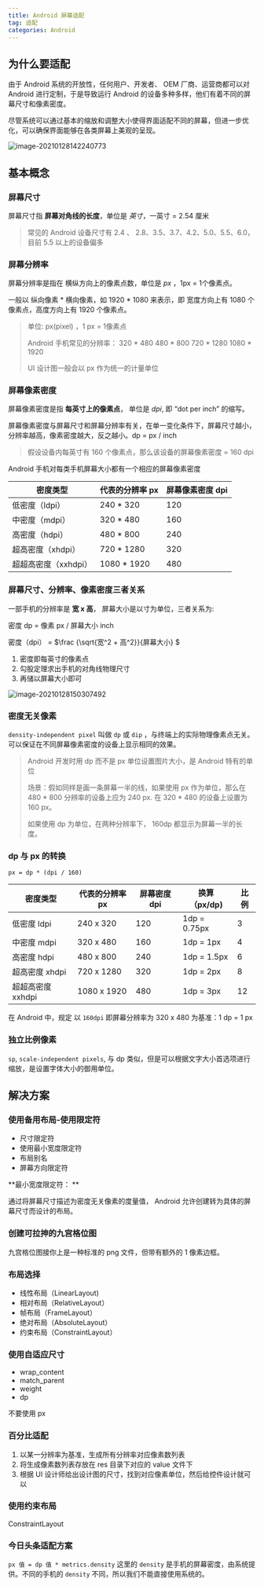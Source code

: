 ```yaml
---
title: Android 屏幕适配
tag: 适配
categories: Android
---
```




## 为什么要适配

由于 Android 系统的开放性，任何用户、开发者、 OEM 厂商、运营商都可以对 Android 进行定制，于是导致运行 Android 的设备多种多样，他们有着不同的屏幕尺寸和像素密度。

尽管系统可以通过基本的缩放和调整大小使得界面适配不同的屏幕，但进一步优化，可以确保界面能够在各类屏幕上美观的呈现。

<!-- more -->

![image-20210128142240773](https://raw.githubusercontent.com/xiaomanwong/static_file/master/images/image-20210128142240773.png)

## 基本概念

### 屏幕尺寸

屏幕尺寸指 **屏幕对角线的长度**，单位是 *英寸*，一英寸 = 2.54 厘米

> 常见的 Android 设备尺寸有 2.4 、 2.8、3.5、3.7、4.2、5.0、5.5、6.0，目前 5.5 以上的设备偏多

### 屏幕分辨率

屏幕分辨率是指在 横纵方向上的像素点数，单位是 *px* ，1px = 1个像素点。

一般以 纵向像素 * 横向像素，如 1920 * 1080 来表示，即 宽度方向上有 1080 个像素点，高度方向上有 1920 个像素点。

> 单位:  px(pixel) ，1 px = 1像素点
>
> Android 手机常见的分辨率： 320 * 480    480 * 800  720 * 1280  1080 * 1920
>
> UI 设计图一般会以 px 作为统一的计量单位

### 屏幕像素密度

屏幕像素密度是指 **每英寸上的像素点**， 单位是 *dpi*, 即 “dot per inch” 的缩写。

屏幕像素密度与屏幕尺寸和屏幕分辨率有关，在单一变化条件下，屏幕尺寸越小，分辨率越高，像素密度越大，反之越小。dp = px / inch

> 假设设备内每英寸有 160 个像素点，那么该设备的屏幕像素密度 = 160 dpi

Android 手机对每类手机屏幕大小都有一个相应的屏幕像素密度

| 密度类型             | 代表的分辨率 px | 屏幕像素密度 dpi |
| -------------------- | --------------- | ---------------- |
| 低密度（ldpi）       | 240 * 320       | 120              |
| 中密度（mdpi）       | 320 * 480       | 160              |
| 高密度（hdpi）       | 480 * 800       | 240              |
| 超高密度（xhdpi）    | 720 * 1280      | 320              |
| 超超高密度（xxhdpi） | 1080 * 1920     | 480              |

### 屏幕尺寸、分辨率、像素密度三者关系

一部手机的分辨率是 **宽 x 高**， 屏幕大小是以寸为单位，三者关系为:

密度 dp = 像素 px / 屏幕大小 inch

密度（dpi） = $\frac {\sqrt{宽^2 + 高^2}}{屏幕大小} $

1. 密度即每英寸的像素点
2. 勾股定理求出手机的对角线物理尺寸
3. 再储以屏幕大小即可

![image-20210128150307492](https://raw.githubusercontent.com/xiaomanwong/static_file/master/images/image-20210128150307492.png)

### 密度无关像素

`density-independent pixel` 叫做 `dp`  或 `dip` ，与终端上的实际物理像素点无关。可以保证在不同屏幕像素密度的设备上显示相同的效果。

> Android 开发时用 dp 而不是 px 单位设置图片大小，是  Android 特有的单位
>
> 场景：假如同样是画一条屏幕一半的线，如果使用 px 作为单位，那么在 480 * 800 分辨率的设备上应为 240 px. 在 320 * 480 的设备上设置为 160 px。
>
> 如果使用 dp 为单位，在两种分辨率下，  160dp 都显示为屏幕一半的长度。

### dp 与 px 的转换

`px = dp * (dpi / 160)`

| 密度类型          | 代表的分辨率 px | 屏幕密度 dpi | 换算（px/dp) | 比例 |
| ----------------- | --------------- | ------------ | ------------ | ---- |
| 低密度 ldpi       | 240 x 320       | 120          | 1dp = 0.75px | 3    |
| 中密度 mdpi       | 320 x 480       | 160          | 1dp = 1px    | 4    |
| 高密度 hdpi       | 480 x 800       | 240          | 1dp = 1.5px  | 6    |
| 超高密度 xhdpi    | 720 x 1280      | 320          | 1dp = 2px    | 8    |
| 超超高密度 xxhdpi | 1080 x 1920     | 480          | 1dp = 3px    | 12   |

在 Android 中，规定 以 `160dpi` 即屏幕分辨率为 320 x 480 为基准：1 dp = 1 px

### 独立比例像素

`sp`, `scale-independent pixels`, 与 dp 类似，但是可以根据文字大小首选项进行缩放，是设置字体大小的御用单位。

## 解决方案

### 使用备用布局-使用限定符

* 尺寸限定符
* 使用最小宽度限定符
* 布局别名
* 屏幕方向限定符

**最小宽度限定符： **

通过将屏幕尺寸描述为密度无关像素的度量值， Android 允许创建转为具体的屏幕尺寸而设计的布局。

### 创建可拉抻的九宫格位图

九宫格位图接你上是一种标准的 png 文件，但带有额外的 1 像素边框。

### 布局选择

* 线性布局（LinearLayout)
* 相对布局（RelativeLayout）
* 帧布局（FrameLayout）
* 绝对布局（AbsoluteLayout）
* 约束布局（ConstraintLayout）

### 使用自适应尺寸

* wrap_content
* match_parent
* weight
* dp

不要使用 px

### 百分比适配

1. 以某一分辨率为基准，生成所有分辨率对应像素数列表
2. 将生成像素数列表存放在 res 目录下对应的 value 文件下
3. 根据 UI 设计师给出设计图的尺寸，找到对应像素单位，然后给控件设计就可以

### 使用约束布局

ConstraintLayout

### 今日头条适配方案

`px 值 = dp 值 * metrics.density`  这里的 `density` 是手机的屏幕密度，由系统提供。不同的手机的 `density` 不同，所以我们不能直接使用系统的。